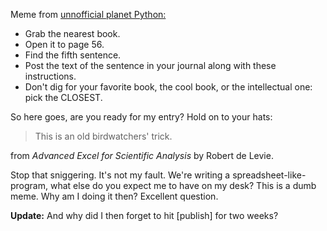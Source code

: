 <!--
.. title: p56 from <the nearest book>
.. slug: p56-from-the-nearest-book
.. date: 2008-11-24 14:52:51-06:00
.. tags: Python
.. category: Python
.. link: 
.. description: 
.. type: text
-->


Meme from [unnofficial planet Python:](http://www.planetpython.org/)

-   Grab the nearest book.
-   Open it to page 56.
-   Find the fifth sentence.
-   Post the text of the sentence in your journal along with these
    instructions.
-   Don't dig for your favorite book, the cool book, or the intellectual
    one: pick the CLOSEST.

So here goes, are you ready for my entry? Hold on to your hats:

> This is an old birdwatchers' trick.

from *Advanced Excel for Scientific Analysis* by Robert de Levie.

Stop that sniggering. It's not my fault. We're writing a
spreadsheet-like-program, what else do you expect me to have on my desk?
This is a dumb meme. Why am I doing it then? Excellent question.

**Update:** And why did I then forget to hit \[publish\] for two weeks?